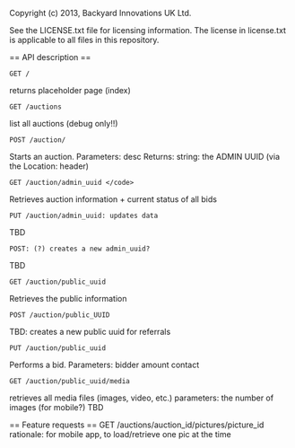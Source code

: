 Copyright (c) 2013,  Backyard Innovations UK Ltd.

See the LICENSE.txt file for licensing information.
The license in license.txt is applicable to all files in this
repository.

== API description ==


    GET /
returns placeholder page (index)

    GET /auctions
list all auctions (debug only!!)

    POST /auction/
Starts an auction. 
Parameters: 
    desc
Returns:
    string: the ADMIN UUID (via the Location: header)

    GET /auction/admin_uuid </code>
Retrieves auction information + current status of all bids

    PUT /auction/admin_uuid: updates data
TBD

    POST: (?) creates a new admin_uuid?
TBD

    GET /auction/public_uuid
Retrieves the public information

    POST /auction/public_UUID
TBD: creates a new public uuid for referrals 

    PUT /auction/public_uuid
Performs a bid. 
Parameters: 
    bidder
    amount
    contact

    GET /auction/public_uuid/media 
retrieves all media files (images, video, etc.)
parameters: the number of images (for mobile?)
TBD

== Feature requests ==
    GET /auctions/auction_id/pictures/picture_id
rationale: for mobile app, to load/retrieve one pic at the time
